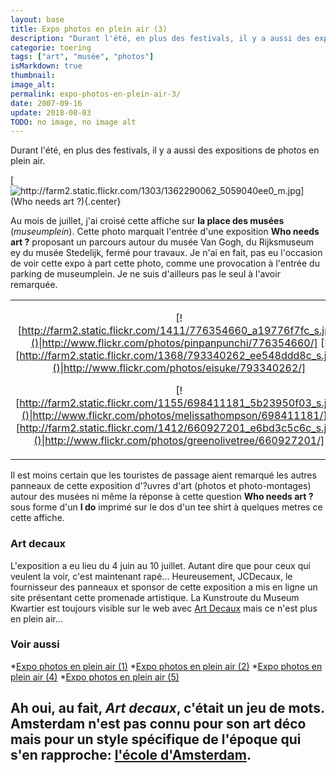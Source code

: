 ```yaml
---
layout: base
title: Expo photos en plein air (3)
description: "Durant l'été, en plus des festivals, il y a aussi des expositions de photos en plein air.    [|http://www.flickr.com/photos/13274211@N00/1362290062/]"
categorie: toering
tags: ["art", "musée", "photos"]
isMarkdown: true
thumbnail: 
image_alt: 
permalink: expo-photos-en-plein-air-3/
date: 2007-09-16
update: 2018-08-03
TODO: no image, no image alt
---
```


Durant l'été, en plus des festivals, il y a aussi des expositions de photos en plein air.

[![http://farm2.static.flickr.com/1303/1362290062_5059040ee0_m.jpg](Who needs art ?){.center}](http://www.flickr.com/photos/13274211@N00/1362290062/)

Au mois de juillet, j'ai croisé cette affiche sur **la place des musées** (*museumplein*). Cette photo marquait l'entrée d'une exposition **Who needs art ?** proposant un parcours autour du musée Van Gogh, du Rijksmuseum ey du musée Stedelijk, fermé pour travaux. Je n'ai en fait, pas eu l'occasion de voir cette expo à part cette photo, comme une provocation à l'entrée du parking de museumplein. Je ne suis d'ailleurs pas le seul à l'avoir remarquée.
<!-- HTML -->
<table align=center cellpadding=0 cellspacing=0><tr><td align=center>
<!-- / HTML -->
  
[![http://farm2.static.flickr.com/1411/776354660_a19776f7fc_s.jpg]()<!-- TODO: Add image alt -->|http://www.flickr.com/photos/pinpanpunchi/776354660/]
[![http://farm2.static.flickr.com/1368/793340262_ee548ddd8c_s.jpg]()<!-- TODO: Add image alt -->|http://www.flickr.com/photos/eisuke/793340262/]
  
[![http://farm2.static.flickr.com/1155/698411181_5b23950f03_s.jpg]()<!-- TODO: Add image alt -->|http://www.flickr.com/photos/melissathompson/698411181/]
[![http://farm2.static.flickr.com/1412/660927201_e6bd3c5c6c_s.jpg]()<!-- TODO: Add image alt -->|http://www.flickr.com/photos/greenolivetree/660927201/]
  
<!-- HTML -->
</td></tr>
</table>
<!-- / HTML -->

Il est moins certain que les touristes de passage aient remarqué les autres panneaux de cette exposition d'?uvres d'art (photos et photo-montages) autour des musées ni même la réponse à cette question **Who needs art ?** sous forme d'un **I do** imprimé sur le dos d'un tee shirt à quelques metres ce cette affiche.

### Art decaux
L'exposition a eu lieu du 4 juin au 10 juillet. Autant dire que pour ceux qui veulent la voir, c'est maintenant rapé... Heureusement, JCDecaux, le fournisseur des panneaux et sponsor de cette exposition a mis en ligne un site présentant cette promenade artistique. La Kunstroute du Museum Kwartier est toujours visible sur le web avec [Art Decaux](http://www.artdecaux.nl/) mais ce n'est plus en plein air...

### Voir aussi
*[Expo photos en plein air (1)](/expo-photos-en-plein-air)
*[Expo photos en plein air (2)](/expo-photos-en-plein-air-2)
*[Expo photos en plein air (4)](/expo-photos-en-plein-air-4)
*[Expo photos en plein air (5)](/expo-photos-en-plein-air-5)

Ah oui, au fait, *Art decaux*, c'était un jeu de mots. Amsterdam n'est pas connu pour son art déco mais pour un style spécifique de l'époque qui s'en rapproche: [l'école d'Amsterdam](/l-ecole-d-amsterdam).
---
<!-- post notes:
http://www.flickr.com/photos/flaneur/102796840/
--->
